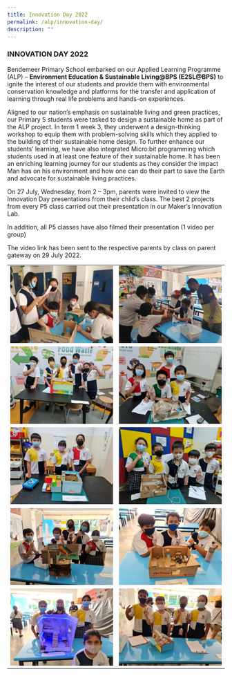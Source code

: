 ```yaml
---
title: Innovation Day 2022
permalink: /alp/innovation-day/
description: ""
---
```


### INNOVATION DAY 2022

Bendemeer Primary School embarked on our Applied Learning Programme (ALP) – **Environment Education & Sustainable Living@BPS (E2SL@BPS)** to ignite the interest of our students and provide them with environmental conservation knowledge and platforms for the transfer and application of learning through real life problems and hands-on experiences.

Aligned to our nation’s emphasis on sustainable living and green practices, our Primary 5 students were tasked to design a sustainable home as part of the ALP project. In term 1 week 3, they underwent a design-thinking workshop to equip them with problem-solving skills which they applied to the building of their sustainable home design. To further enhance our students’ learning, we have also integrated Micro:bit programming which students used in at least one feature of their sustainable home. It has been an enriching learning journey for our students as they consider the impact Man has on his environment and how one can do their part to save the Earth and advocate for sustainable living practices.

On 27 July, Wednesday, from 2 – 3pm, parents were invited to view the Innovation Day presentations from their child’s class. The best 2 projects from every P5 class carried out their presentation in our Maker’s Innovation Lab.

In addition, all P5 classes have also filmed their presentation (1 video per group)

The video link has been sent to the respective parents by class on parent gateway on 29 July 2022.

| | |
| --- | --- |
| ![](/images/innovation%20day%201.jpg) | ![](/images/innovation%20day%202.jpg) |
| ![](/images/innovation%20day%203.jpg) | ![](/images/innovation%20day%204.jpg) | 
| ![](/images/innovation%20day%205.jpg) | ![](/images/innovation%20day%206.jpg) | 
| ![](/images/innovation%20day%207.jpg) | ![](/images/innovation%20day%208.jpg) | 
| ![](/images/innovation%20day%209.jpg) | ![](/images/innovation%20day%2010.jpg) |